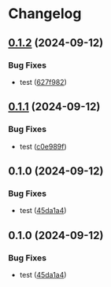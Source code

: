 # Changelog

## [0.1.2](https://github.com/nguyentrungduc134/ECS-Firelens-multi-config-terraform/compare/v0.1.1...v0.1.2) (2024-09-12)


### Bug Fixes

* test ([627f982](https://github.com/nguyentrungduc134/ECS-Firelens-multi-config-terraform/commit/627f9821343318e76caf0f9d347a01ef2978546d))

## [0.1.1](https://github.com/nguyentrungduc134/ECS-Firelens-multi-config-terraform/compare/v0.1.0...v0.1.1) (2024-09-12)


### Bug Fixes

* test ([c0e989f](https://github.com/nguyentrungduc134/ECS-Firelens-multi-config-terraform/commit/c0e989fefc083ec3475426f24d036b1b0d2c0435))

## 0.1.0 (2024-09-12)


### Bug Fixes

* test ([45da1a4](https://github.com/nguyentrungduc134/ECS-Firelens-multi-config-terraform/commit/45da1a4dc2d28d227fabd8e07678adec073f6ea5))

## 0.1.0 (2024-09-12)


### Bug Fixes

* test ([45da1a4](https://github.com/nguyentrungduc134/ECS-Firelens-multi-config-terraform/commit/45da1a4dc2d28d227fabd8e07678adec073f6ea5))
